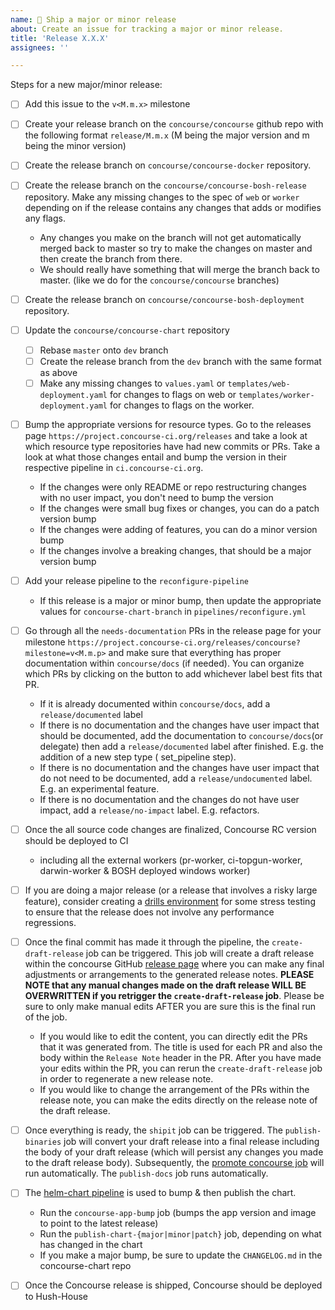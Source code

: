 ```yaml
---
name: 🚀 Ship a major or minor release
about: Create an issue for tracking a major or minor release.
title: 'Release X.X.X'
assignees: ''

---
```


Steps for a new major/minor release:

* [ ] Add this issue to the `v<M.m.x>` milestone

* [ ] Create your release branch on the `concourse/concourse` github repo with the following format `release/M.m.x` (M being the major version and m being the minor version)

* [ ] Create the release branch on `concourse/concourse-docker` repository.

* [ ] Create the release branch on the `concourse/concourse-bosh-release` repository. Make any missing changes to the spec of `web` or `worker` depending on if the release contains any changes that adds or modifies any flags.

  * Any changes you make on the branch will not get automatically merged back to master so try to make the changes on master and then create the branch from there.
  * We should really have something that will merge the branch back to master. (like we do for the `concourse/concourse` branches)

* [ ] Create the release branch on `concourse/concourse-bosh-deployment` repository.

* [ ] Update the `concourse/concourse-chart` repository
  * [ ] Rebase `master` onto `dev` branch
  * [ ] Create the release branch from the `dev` branch with the same format as above
  * [ ] Make any missing changes to `values.yaml` or `templates/web-deployment.yaml` for changes to flags on web or `templates/worker-deployment.yaml` for changes to flags on the worker.

* [ ] Bump the appropriate versions for resource types. Go to the releases page `https://project.concourse-ci.org/releases` and take a look at which resource type repositories have had new commits or PRs. Take a look at what those changes entail and bump the version in their respective pipeline in `ci.concourse-ci.org`.

  * If the changes were only README or repo restructuring changes with no user impact, you don't need to bump the version
  * If the changes were small bug fixes or changes, you can do a patch version bump
  * If the changes were adding of features, you can do a minor version bump
  * If the changes involve a breaking changes, that should be a major version bump

* [ ] Add your release pipeline to the `reconfigure-pipeline`
  * If this release is a major or minor bump, then update the appropriate values for `concourse-chart-branch` in `pipelines/reconfigure.yml`  

* [ ] Go through all the `needs-documentation` PRs in the release page for your milestone `https://project.concourse-ci.org/releases/concourse?milestone=v<M.m.p>` and make sure that everything has proper documentation within `concourse/docs` (if needed). You can organize which PRs by clicking on the button to add whichever label best fits that PR.

  * If it is already documented within `concourse/docs`, add a `release/documented` label
  * If there is no documentation and the changes have user impact that should be documented, add the documentation to `concourse/docs`(or delegate) then add a `release/documented` label after finished. E.g. the addition of a new step type ( set_pipeline step).
  * If there is no documentation and the changes have user impact that do not need to be documented, add a `release/undocumented` label. E.g. an experimental feature.
  * If there is no documentation and the changes do not have user impact, add a `release/no-impact` label. E.g. refactors.

* [ ] Once the all source code changes are finalized, Concourse RC version should be deployed to CI

  * including all the external workers (pr-worker, ci-topgun-worker, darwin-worker & BOSH deployed windows worker)

* [ ] If you are doing a major release (or a release that involves a risky large feature), consider creating a [drills environment](https://github.com/concourse/drills) for some stress testing to ensure that the release does not involve any performance regressions.

* [ ] Once the final commit has made it through the pipeline, the `create-draft-release` job can be triggered. This job will create a draft release within the concourse GitHub [release page](https://github.com/concourse/concourse/releases) where you can make any final adjustments or arrangements to the generated release notes. **PLEASE NOTE that any manual changes made on the draft release WILL BE OVERWRITTEN if you retrigger the `create-draft-release` job**. Please be sure to only make manual edits AFTER you are sure this is the final run of the job.
  * If you would like to edit the content, you can directly edit the PRs that it was generated from. The title is used for each PR and also the body within the `Release Note` header in the PR. After you have made your edits within the PR, you can rerun the `create-draft-release` job in order to regenerate a new release note.
  * If you would like to change the arrangement of the PRs within the release note, you can make the edits directly on the release note of the draft release. 

* [ ] Once everything is ready, the `shipit` job can be triggered. The `publish-binaries` job will convert your draft release into a final release including the body of your draft release (which will persist any changes you made to the draft release body). Subsequently, the [promote concourse job](https://ci.concourse-ci.org/teams/main/pipelines/promote) will run automatically. The `publish-docs` job runs automatically.

* [ ] The [helm-chart pipeline](https://ci.concourse-ci.org/teams/main/pipelines/helm-chart?group=dependencies&group=publish) is used to bump & then publish the chart.
  * Run the `concourse-app-bump` job (bumps the app version and image to point to the latest release)
  * Run the `publish-chart-{major|minor|patch}` job, depending on what has changed in the chart
  * If you make a major bump, be sure to update the `CHANGELOG.md` in the concourse-chart repo

* [ ] Once the Concourse release is shipped, Concourse should be deployed to Hush-House
